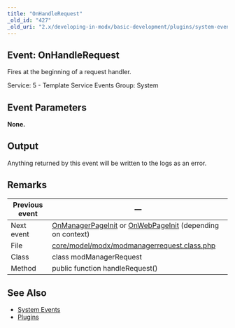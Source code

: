 ```yaml
---
title: "OnHandleRequest"
_old_id: "427"
_old_uri: "2.x/developing-in-modx/basic-development/plugins/system-events/onhandlerequest"
---
```


## Event: OnHandleRequest 

Fires at the beginning of a request handler.

Service: 5 - Template Service Events 
Group: System

## Event Parameters 

**None.**

## Output 

Anything returned by this event will be written to the logs as an error.

## Remarks 

| Previous event | —                                                                                                                                                                                                                   |
| -------------- | -------------------------------------------------------------------------------------------------------------------------------------------------------------------------------------------------------------------- |
| Next event     | [OnManagerPageInit](developing-in-modx/basic-development/plugins/system-events/onmanagerpageinit "OnManagerPageInit") or [OnWebPageInit](extending-modx/plugins/system-events/onwebpageinit "OnWebPageInit") (depending on context) |
| File           | [core/model/modx/modmanagerrequest.class.php](https://github.com/modxcms/revolution/blob/master/core/model/modx/modmanagerrequest.class.php)                                                                         |
| Class          | class modManagerRequest                                                                                                                                                                                              |
| Method         | public function handleRequest()                                                                                                                                                                                      |

## See Also 

- [System Events](developing-in-modx/basic-development/plugins/system-events "System Events")
- [Plugins](developing-in-modx/basic-development/plugins "Plugins")
